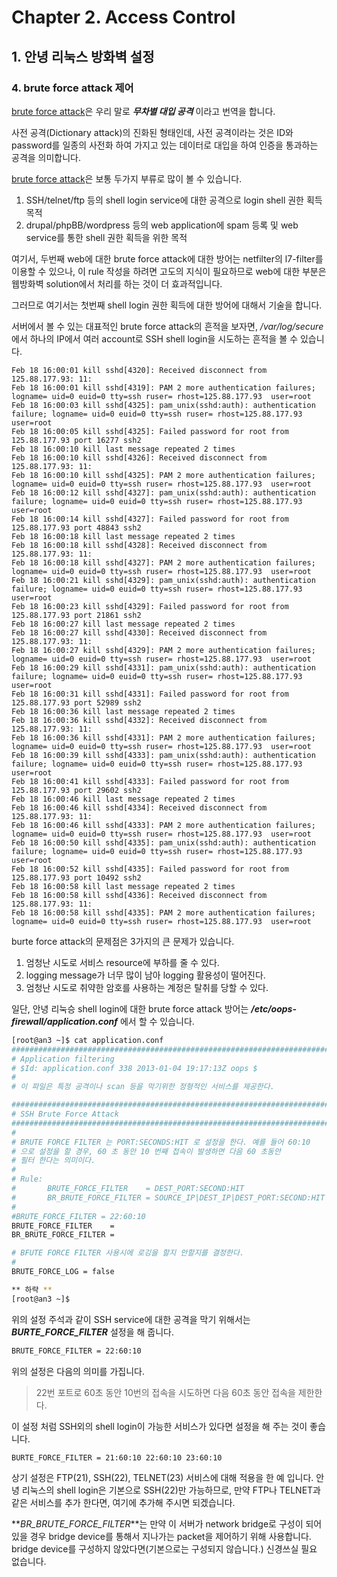 # Chapter 2. Access Control
## 1. 안녕 리눅스 방화벽 설정
### 4. brute force attack 제어

[brute force attack](https://ko.wikipedia.org/wiki/%EB%AC%B4%EC%B0%A8%EB%B3%84_%EB%8C%80%EC%9E%85_%EA%B3%B5%EA%B2%A9)은 우리 말로 **_무차별 대입 공격_** 이라고 번역을 합니다.

사전 공격(Dictionary attack)의 진화된 형태인데, 사전 공격이라는 것은 ID와 password를 일종의 사전화 하여 가지고 있는 데이터로 대입을 하여 인증을 통과하는 공격을 의미합니다.

[brute force attack](https://ko.wikipedia.org/wiki/%EB%AC%B4%EC%B0%A8%EB%B3%84_%EB%8C%80%EC%9E%85_%EA%B3%B5%EA%B2%A9)은 보통 두가지 부류로 많이 볼 수 있습니다.

  1. SSH/telnet/ftp 등의 shell login service에 대한 공격으로 login shell 권한 획득 목적
  2. drupal/phpBB/wordpress 등의 web application에 spam 등록 및 web service를 통한 shell 권한 획득을 위한 목적

여기서, 두번째 web에 대한 brute force attack에 대한 방어는 netfilter의 l7-filter를 이용할 수 있으나, 이 rule 작성을 하려면 고도의 지식이 필요하므로 web에 대한 부분은 웹방화벽 solution에서 처리를 하는 것이 더 효과적입니다.

그러므로 여기서는 첫번째 shell login 권한 획득에 대한 방어에 대해서 기술을 합니다.

서버에서 볼 수 있는 대표적인 brute force attack의 흔적을 보자면, _/var/log/secure_ 에서 하나의 IP에서 여러 account로 SSH shell login을 시도하는 흔적을 볼 수 있습니다.

```
Feb 18 16:00:01 kill sshd[4320]: Received disconnect from 125.88.177.93: 11:
Feb 18 16:00:01 kill sshd[4319]: PAM 2 more authentication failures; logname= uid=0 euid=0 tty=ssh ruser= rhost=125.88.177.93  user=root
Feb 18 16:00:03 kill sshd[4325]: pam_unix(sshd:auth): authentication failure; logname= uid=0 euid=0 tty=ssh ruser= rhost=125.88.177.93  user=root
Feb 18 16:00:05 kill sshd[4325]: Failed password for root from 125.88.177.93 port 16277 ssh2
Feb 18 16:00:10 kill last message repeated 2 times
Feb 18 16:00:10 kill sshd[4326]: Received disconnect from 125.88.177.93: 11:
Feb 18 16:00:10 kill sshd[4325]: PAM 2 more authentication failures; logname= uid=0 euid=0 tty=ssh ruser= rhost=125.88.177.93  user=root
Feb 18 16:00:12 kill sshd[4327]: pam_unix(sshd:auth): authentication failure; logname= uid=0 euid=0 tty=ssh ruser= rhost=125.88.177.93  user=root
Feb 18 16:00:14 kill sshd[4327]: Failed password for root from 125.88.177.93 port 48843 ssh2
Feb 18 16:00:18 kill last message repeated 2 times
Feb 18 16:00:18 kill sshd[4328]: Received disconnect from 125.88.177.93: 11:
Feb 18 16:00:18 kill sshd[4327]: PAM 2 more authentication failures; logname= uid=0 euid=0 tty=ssh ruser= rhost=125.88.177.93  user=root
Feb 18 16:00:21 kill sshd[4329]: pam_unix(sshd:auth): authentication failure; logname= uid=0 euid=0 tty=ssh ruser= rhost=125.88.177.93  user=root
Feb 18 16:00:23 kill sshd[4329]: Failed password for root from 125.88.177.93 port 21861 ssh2
Feb 18 16:00:27 kill last message repeated 2 times
Feb 18 16:00:27 kill sshd[4330]: Received disconnect from 125.88.177.93: 11:
Feb 18 16:00:27 kill sshd[4329]: PAM 2 more authentication failures; logname= uid=0 euid=0 tty=ssh ruser= rhost=125.88.177.93  user=root
Feb 18 16:00:29 kill sshd[4331]: pam_unix(sshd:auth): authentication failure; logname= uid=0 euid=0 tty=ssh ruser= rhost=125.88.177.93  user=root
Feb 18 16:00:31 kill sshd[4331]: Failed password for root from 125.88.177.93 port 52989 ssh2
Feb 18 16:00:36 kill last message repeated 2 times
Feb 18 16:00:36 kill sshd[4332]: Received disconnect from 125.88.177.93: 11:
Feb 18 16:00:36 kill sshd[4331]: PAM 2 more authentication failures; logname= uid=0 euid=0 tty=ssh ruser= rhost=125.88.177.93  user=root
Feb 18 16:00:39 kill sshd[4333]: pam_unix(sshd:auth): authentication failure; logname= uid=0 euid=0 tty=ssh ruser= rhost=125.88.177.93  user=root
Feb 18 16:00:41 kill sshd[4333]: Failed password for root from 125.88.177.93 port 29602 ssh2
Feb 18 16:00:46 kill last message repeated 2 times
Feb 18 16:00:46 kill sshd[4334]: Received disconnect from 125.88.177.93: 11:
Feb 18 16:00:46 kill sshd[4333]: PAM 2 more authentication failures; logname= uid=0 euid=0 tty=ssh ruser= rhost=125.88.177.93  user=root
Feb 18 16:00:50 kill sshd[4335]: pam_unix(sshd:auth): authentication failure; logname= uid=0 euid=0 tty=ssh ruser= rhost=125.88.177.93  user=root
Feb 18 16:00:52 kill sshd[4335]: Failed password for root from 125.88.177.93 port 10492 ssh2
Feb 18 16:00:58 kill last message repeated 2 times
Feb 18 16:00:58 kill sshd[4336]: Received disconnect from 125.88.177.93: 11:
Feb 18 16:00:58 kill sshd[4335]: PAM 2 more authentication failures; logname= uid=0 euid=0 tty=ssh ruser= rhost=125.88.177.93  user=root

```

burte force attack의 문제점은 3가지의 큰 문제가 있습니다.

1. 엄청난 시도로 서비스 resource에 부하를 줄 수 있다.
2. logging message가 너무 많이 남아 logging 활용성이 떨어진다.
3. 엄청난 시도로 취약한 암호를 사용하는 계정은 탈취를 당할 수 있다.


일단, 안녕 리눅승 shell login에 대한 brute force attack 방어는 **_/etc/oops-firewall/application.conf_** 에서 할 수 있습니다.

  ```bash
  [root@an3 ~]$ cat application.conf
  ##########################################################################
  # Application filtering
  # $Id: application.conf 338 2013-01-04 19:17:13Z oops $
  #
  # 이 파일은 특정 공격이나 scan 등을 막기위한 정형적인 서비스를 제공한다.

  ##########################################################################
  # SSH Brute Force Attack
  ##########################################################################
  #
  # BRUTE FORCE FILTER 는 PORT:SECONDS:HIT 로 설정을 한다. 예를 들어 60:10
  # 으로 설정을 할 경우, 60 초 동안 10 번째 접속이 발생하면 다음 60 초동안
  # 필터 한다는 의미이다.
  #
  # Rule:
  #       BRUTE_FORCE_FILTER    = DEST_PORT:SECOND:HIT
  #       BR_BRUTE_FORCE_FILTER = SOURCE_IP|DEST_IP|DEST_PORT:SECOND:HIT
  #
  #BRUTE_FORCE_FILTER = 22:60:10
  BRUTE_FORCE_FILTER    =
  BR_BRUTE_FORCE_FILTER =

  # BFUTE FORCE FILTER 사용시에 로깅을 할지 안할지를 결정한다.
  #
  BRUTE_FORCE_LOG = false

  ** 하략 **
  [root@an3 ~]$
  ```
위의 설정 주석과 같이 SSH service에 대한 공격을 막기 위해서는 **_BURTE_FORCE_FILTER_** 설정을 해 줍니다.

  ```bash
  BRUTE_FORCE_FILTER = 22:60:10
  ```

위의 설정은 다음의 의미를 가집니다.

> 22번 포트로 60초 동안 10번의 접속을 시도하면 다음 60초 동안 접속을 제한한다.

이 설정 처럼 SSH외의 shell login이 가능한 서비스가 있다면 설정을 해 주는 것이 좋습니다.

  ```bash
  BURTE_FORCE_FILTER = 21:60:10 22:60:10 23:60:10
  ```

상기 설정은 FTP(21), SSH(22), TELNET(23) 서비스에 대해 적용을 한 예 입니다. 안녕 리눅스의 shell login은 기본으로 SSH(22)만 가능하므로, 만약 FTP나 TELNET과 같은 서비스를 추가 한다면, 여기에 추가해 주시면 되겠습니다.

**_BR_BRUTE_FORCE_FILTER_**는 만약 이 서버가 network bridge로 구성이 되어 있을 경우 bridge device를 통해서 지나가는 packet을 제어하기 위해 사용합니다. bridge device를 구성하지 않았다면(기본으로는 구성되지 않습니다.) 신경쓰실 필요 없습니다.